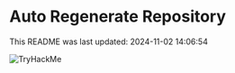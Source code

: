# Auto Regenerate Repository

This README was last updated: 2024-11-02 14:06:54

 ![TryHackMe](https://tryhackme.com/badge/533634)
